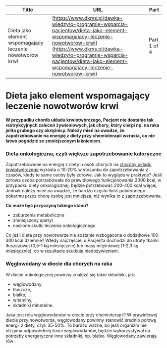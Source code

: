 | **Title**       | **URL**           | **Part**              |
|-----------------|-------------------|-----------------------|
| Dieta jako element wspomagający leczenie nowotworów krwi         | [https://www.dkms.pl/dawka-wiedzy/o-programie-wsparcia-pacjentow/dieta-jako-element-wspomagajacy-leczenie-nowotworow-krwi](https://www.dkms.pl/dawka-wiedzy/o-programie-wsparcia-pacjentow/dieta-jako-element-wspomagajacy-leczenie-nowotworow-krwi)    | Part 1 of 4          |

# Dieta jako element wspomagający leczenie nowotworów krwi

**W przypadku chorób układu krwiotwórczego, Pacjent nie dostanie tak restrykcyjnych zaleceń żywieniowych, jak chory, który cierpi np. na raka jelita grubego czy okrężnicy. Należy mieć na uwadze, że zapotrzebowanie na energię z diety przy chemioterapii wzrasta, co nie łatwo pogodzić ze zmniejszonym łaknieniem.** 


### Dieta onkologiczna, czyli większe zapotrzebowanie kaloryczne


Zapotrzebowanie na energię z diety u osób chorych na [choroby układu krwiotwórczego](https://www.dkms.pl/dawka-wiedzy/o-programie-wsparcia-pacjentow/ocena-odzywienia-osob-z-chorobami-ukladu-krwiotworczego) wzrasta o 10\-20% w stosunku do zapotrzebowania z czasów, kiedy te same osoby były zdrowe. Jak to wygląda w praktyce? Jeśli zdrowa osoba potrzebowała do prawidłowego funkcjonowania 2000 kcal, w przypadku diety onkologicznej, będzie potrzebować 200\-400 kcal więcej. Jednak należy mieć na uwadze, że bardzo często ilość pobieranego pokarmu przez chorą osobę jest mniejsza, niż wynika to z zapotrzebowania. 


**Co może być przyczyną takiego stanu?**


* zaburzenia metaboliczne
* zmniejszony apetyt
* nasilone skutki leczenia onkologicznego


Co jeśli dieta przy nowotworze nie zostanie wzbogacona o dodatkowe 100\-300 kcal dziennie? Wtedy najczęściej u Pacjenta dochodzi do utraty tkanki tłuszczowej (0,5\-1 kg miesięcznie) lub masy mięśniowej (1\-2,3 kg miesięcznie), co w rezultacie skutkuje niedożywieniem.


### Węglowodany w diecie dla chorych na raka


W diecie onkologicznej powinny znaleźć się takie składniki, jak:


* węglowodany,
* tłuszcze,
* białko,
* witaminy,
* składniki mineralne.


Jaka jest rola węglowodanów w diecie przy chemioterapii? W prawidłowej diecie przy nowotworze, węglowodany powinny stanowić średnio połowę energii z diety, czyli 35\-50%. To bardzo ważne, bo jeśli organizm nie otrzyma odpowiedniej ilości węglowodanów, będzie wykorzystywał na potrzeby energetyczne inne składniki, np. białko. Węglowodany zawierają rów